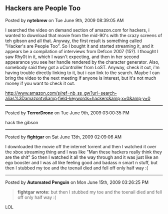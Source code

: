 ## Hackers are People Too
Posted by **nytebrew** on Tue June 9th, 2009 08:39:05 AM

I searched the video on demand section of amazon.com for hackers, i wanted to
download that movie from the mid-90's with the crazy screens of teh gibson and
all that. Anyway, the first result is something called "Hacker's are People
Too". So I bought it and started streaming it, and it appears be a compilation
of interviews from Defcon 2007 (15?). I thought I saw Rhy0t in it, which I
wasn't expecting, and then in her second appearance you see her handle rendered
by the character generator. Also, somebody said they got a uController from
LoST. Anyway, check it out, i'm having trouble directly linking to it, but i can
link to the search. Maybe I can bring the video to the next meeting if anyone is
interest, but it's not much money if you want to check it out.

<http://www.amazon.com/s/ref=nb_ss_gw?url=search-alias%3Damazontv&amp;field-keywords=hackers&amp;x=0&amp;y=0>

--------------------------------------------------------------------------------

Posted by **TerrorDrone** on Tue June 9th, 2009 03:00:35 PM

hack the gibson

--------------------------------------------------------------------------------

Posted by **fightgar** on Sat June 13th, 2009 02:09:06 AM

I downloaded the movie off the internet torrent and then I watched it over the
xbox streaming thing and I was like "Man these hackers really think they are the
shit"  So then I watched it all the way through and it was just like an ego
booster and I was all like feeling good and badass n smart n stuff, but then I
stubbed my toe and the toenail died and fell off only half way :(

--------------------------------------------------------------------------------

Posted by **Automated Penguin** on Mon June 15th, 2009 03:26:25 PM

> **fightgar wrote:**
> but then I stubbed my toe and the toenail died and fell off only half way :(

LOL
